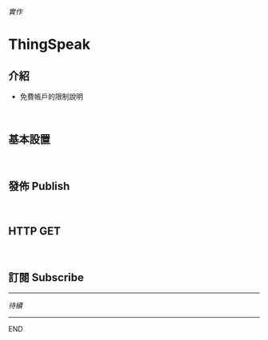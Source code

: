 *實作*

# ThingSpeak

## 介紹

- 免費帳戶的限制說明
  
<br>

## 基本設置

<br>

## 發佈 Publish

<br>

## HTTP GET

<br>

## 訂閱 Subscribe

---

*待續*

---

END